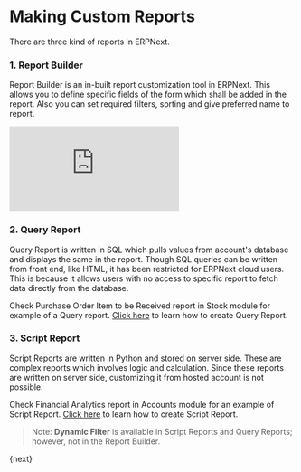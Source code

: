 <!-- add-breadcrumbs -->
# Making Custom Reports

There are three kind of reports in ERPNext.

### 1. Report Builder

Report Builder is an in-built report customization tool in ERPNext. This allows you to define specific fields of the form which shall be added in the report. Also you can set required filters, sorting and give preferred name to report.

<div class="embed-container">
    <iframe src="https://www.youtube.com/embed/TxJGUNarcQs?rel=0" frameborder="0" allow="autoplay; encrypted-media" allowfullscreen>
    </iframe>
</div>

### 2. Query Report

Query Report is written in SQL which pulls values from account's database and displays the same in the report. Though SQL queries can be written from front end, like HTML, it has been restricted for ERPNext cloud users. This is because it allows users with no access to specific report to fetch data directly from the database.

Check Purchase Order Item to be Received report in Stock module for example of a Query report. [Click here](https://frappe.io/docs/v12/user/en/guides/reports-and-printing/how-to-make-query-report.html) to learn how to create Query Report.

### 3. Script Report

Script Reports are written in Python and stored on server side. These are complex reports which involves logic and calculation. Since these reports are written on server side, customizing it from hosted account is not possible.

Check Financial Analytics report in Accounts module for an example of Script Report. [Click here](https://frappe.io/docs/v12/user/en/guides/reports-and-printing/how-to-make-script-reports.html) to learn how to create Script Report.

> Note: **Dynamic Filter** is available in Script Reports and Query Reports; however, not in the Report Builder.

{next}

<!-- markdown -->
